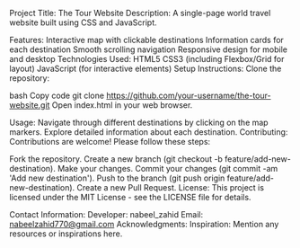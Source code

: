 Project Title: The Tour Website
Description:
A single-page world travel website built using CSS and JavaScript.

Features:
Interactive map with clickable destinations
Information cards for each destination
Smooth scrolling navigation
Responsive design for mobile and desktop
Technologies Used:
HTML5
CSS3 (including Flexbox/Grid for layout)
JavaScript (for interactive elements)
Setup Instructions:
Clone the repository:

bash
Copy code
git clone https://github.com/your-username/the-tour-website.git
Open index.html in your web browser.

Usage:
Navigate through different destinations by clicking on the map markers.
Explore detailed information about each destination.
Contributing:
Contributions are welcome! Please follow these steps:

Fork the repository.
Create a new branch (git checkout -b feature/add-new-destination).
Make your changes.
Commit your changes (git commit -am 'Add new destination').
Push to the branch (git push origin feature/add-new-destination).
Create a new Pull Request.
License:
This project is licensed under the MIT License - see the LICENSE file for details.

Contact Information:
Developer: nabeel_zahid
Email: nabeelzahid770@gmail.com
Acknowledgments:
Inspiration: Mention any resources or inspirations here.

